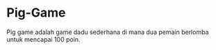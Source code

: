 # Pig-Game
Pig game adalah game dadu sederhana di mana dua pemain berlomba untuk mencapai 100 poin.
